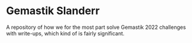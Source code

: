 # Gemastik Slanderr

A repository of how we for the most part solve Gemastik 2022 challenges with write-ups, which kind of is fairly significant.
